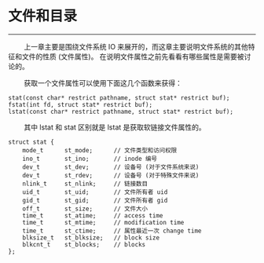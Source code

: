 # 文件和目录
***

&emsp;&emsp;
上一章主要是围绕文件系统 IO 来展开的，而这章主要说明文件系统的其他特征和文件的性质 (文件属性)。
在说明文件属性之前先看看有哪些属性是需要被讨论的。

&emsp;&emsp;
获取一个文件属性可以使用下面这几个函数来获得：

    stat(const char* restrict pathname, struct stat* restrict buf);
    fstat(int fd, struct stat* restrict buf);
    lstat(const char* restrict pathname, struct stat* restrict buf);

&emsp;&emsp;
其中 lstat 和 stat 区别就是 lstat 是获取软链接文件属性的。

    struct stat {
        mode_t      st_mode;      // 文件类型和访问权限
        ino_t       st_ino;       // inode 编号
        dev_t       st_dev;       // 设备号 (对于文件系统来说)
        dev_t       st_rdev;      // 设备号 (对于特殊文件来说)
        nlink_t     st_nlink;     // 链接数目
        uid_t       st_uid;       // 文件所有者 uid
        gid_t       st_gid;       // 文件所有者 gid
        off_t       st_size;      // 文件大小
        time_t      st_atime;     // access time
        time_t      st_mtime;     // modification time
        time_t      st_ctime;     // 属性最近一次 change time
        blksize_t   st_blksize;   // block size
        blkcnt_t    st_blocks;    // blocks
    };
